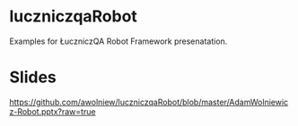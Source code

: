 # luczniczqaRobot
Examples for ŁuczniczQA Robot Framework presenatation.

# Slides
https://github.com/awolniew/luczniczqaRobot/blob/master/AdamWolniewicz-Robot.pptx?raw=true
